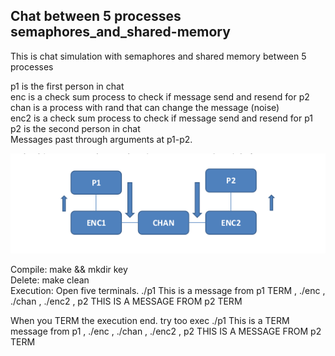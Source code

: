 ## Chat between 5 processes  semaphores_and_shared-memory  
This is chat simulation with semaphores and shared memory between 5 processes  

p1 is the first person in chat  
enc is a check sum process to check if message send and resend for p2  
chan is a process with rand that can change the message (noise)  
enc2 is a check sum process to check if message send and resend for p1  
p2 is the second person in chat  
Messages past through arguments at p1-p2.  

![image](/read_me_image/proceses.png)

Compile: make && mkdir key  
Delete: make clean  
Execution: Open five terminals. ./p1 This is a message from p1 TERM , ./enc , ./chan , ./enc2 , p2 THIS IS A MESSAGE FROM p2 TERM  

When you TERM  the execution end. try too exec ./p1 This is a TERM message from p1 , ./enc , ./chan , ./enc2 , p2 THIS IS A MESSAGE FROM p2 TERM  
